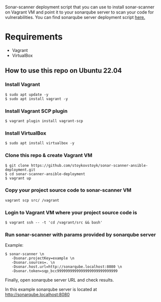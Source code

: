 Sonar-scanner deployment script that you can use to install sonar-scanner on Vagrant VM and point it to your sonarqube server to scan your code for vulnerabilities.
You can find sonarqube server deployment script [here.](https://github.com/stoykovstoyk/sonarqube-ansible-deployment)

# Requirements #

* Vagrant 
* VirtualBox 

## How to use this repo on Ubuntu 22.04 ##

### Install Vagrant ###
```shell
$ sudo apt update -y
$ sudo apt install vagrant -y
```
### Install Vagrant SCP plugin ###
```shell
$ vagrant plugin install vagrant-scp
```
### Install VirtualBox ###
``` shell
$ sudo apt install virtualbox -y
```
### Clone this repo & create Vagrant VM ###
```shell
$ git clone https://github.com/stoykovstoyk/sonar-scanner-ansible-deployment.git
$ cd sonar-scanner-ansible-deployment
$ vagrant up
```
### 

### Copy your project source code to sonar-scanner VM ###
```shell
vagrant scp src/ /vagrant
```

### Login to Vagrant VM where your project source code is ###
```shell
$ vagrant ssh -- -t 'cd /vagrant/src && bash'
```
### Run sonar-scanner with params provided by sonarqube server ###
Example:
```shell
$ sonar-scanner \n
   -Dsonar.projectKey=example \n
   -Dsonar.sources=. \n
   -Dsonar.host.url=http://sonarqube.localhost:8080 \n
   -Dsonar.token=sqp_bcc9999999999999999999999999999
```
Finally, open sonarqube server URL and check results.

In this example sonarqube server is located at http://sonarqube.localhost:8080 
